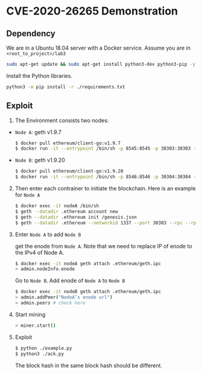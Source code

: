 CVE-2020-26265 Demonstration
================================

## Dependency

We are in a Ubuntu 18.04 server with a Docker service. Assume you are in `<root_to_project>/lab3`

```bash
sudo apt-get update && sudo apt-get install python3-dev python3-pip -y
```

Install the Python libraries.

```bash
python3 -m pip install -r ./requirements.txt
```

## Exploit

1. The Environment consists two nodes:

- `Node A`: geth v1.9.7

  ```bash
  $ docker pull ethereum/client-go:v1.9.7
  $ docker run -it --entrypoint /bin/sh -p 8545:8545 -p 30303:30303 -v $PWD/genesis.json:/genesis.json --name nodeA ethereum/client-go:v1.9.7
  ```

- `Node B`: geth v1.9.20

  ```bash
  $ docker pull ethereum/client-go:v1.9.20
  $ docker run -it --entrypoint /bin/sh -p 8546:8546 -p 30304:30304 -v $PWD/genesis.json:/genesis.json --name nodeB ethereum/client-go:v1.9.20s
  ```

2. Then enter each contrainer to initiate the blockchain. Here is an example for `Node A`

   ```bash
   $ docker exec -it nodeA /bin/sh
   $ geth --datadir .ethereum account new
   $ geth --datadir .ethereum init /genesis.json
   $ geth --datadir .ethereum --networkid 1337 --port 30303 --rpc --rpcaddr "0.0.0.0" --rpcport 8545 --rpccorsdomain "*" --rpcapi="db,eth,net,web3,personal,web3,miner" --allow-insecure-unlock --miner.threads 2 --maxpeers=3
   ```

3. Enter `Node A` to  add `Node B`

   get the enode from `Node A`. Note that we need to replace IP of enode to the IPv4 of Node A.

   ```bash
   $ docker exec -it nodeA geth attach .ethereum/geth.ipc
   > admin.nodeInfo.enode
   ```

   Go to `Node B`. Add enode of `Node A` to `Node B`

   ```bash
   $ docker exec -it nodeB geth attach .ethereum/geth.ipc
   > admin.addPeer("NodeA’s enode url")
   > admin.peers # check here
   ```

4. Start mining

   ```bash
   > miner.start()
   ```

5. Exploit

   ```bash
   $ python ./example.py
   $ python3 ./ack.py
   ```

   The block hash in the same block hash should be different.